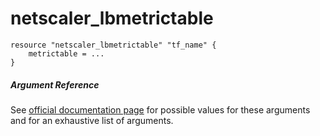 # netscaler_lbmetrictable

```
resource "netscaler_lbmetrictable" "tf_name" {
    metrictable = ...
}
```

##### Argument Reference

See [official documentation page](https://developer-docs.citrix.com/projects/netscaler-nitro-api/en/11.0/configuration/load-balancing/lbmetrictable/lbmetrictable/) for possible values for these arguments and for an exhaustive list of arguments.

